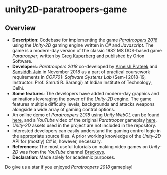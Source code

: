 # unity2D-paratroopers-game
## Overview
- **Description**: Codebase for implementing the game *[Paratroopers 2018](https://arneish.github.io/)* using the *Unity-2D* gaming engine written in *C#* and *Javascript*. The game is a modern-day version of the classic 1982 MS DOS-based game *Paratrooper*, written by [Greg Kuperberg](https://en.wikipedia.org/wiki/Greg_Kuperberg) and published by Orion Software.
- **Developers**: *Paratroopers 2018* co-developed by [Arneish Prateek](https://github.com/arneish) and [Sansiddh Jain](https://github.com/sansiddhjain) in November 2018 as a part of practical coursework requirements in *COP701: Software Systems Lab* (Sem-I 2018-19, Instructor: Prof. Smruti R. Sarangi) at Indian Institute of Technology, Delhi. 
- **Some features**: The developers have added modern-day graphics and animations leveraging the power of the *Unity-2D* engine. The game features multiple difficulty levels, backgrounds and attacks weapons alongside a wide array of gaming control options. 
- An online demo of *Paratroopers 2018* using *Unity WebGL* can be found [here](https://arneish.github.io/), and a *YouTube* video of the original *Paratrooper* gameplay [here](https://www.youtube.com/watch?v=m5UAgPq2faI).
- *Unity-2D* assets used in the project are not included in the repository.
- Interested developers can easily understand the gaming control logic in the appropriate source files. A prior working knowledge of the *Unity-2D* API for (mostly) *C#* is, however, necessary.
- **References**: The most useful tutorials on making video games on *Unity-2D* was from the *YouTube* channel [Brackeys](https://www.youtube.com/watch?v=j48LtUkZRjU&list=PLPV2KyIb3jR5QFsefuO2RlAgWEz6EvVi6). 
- **Declaration**: Made solely for academic purposes.  

Do give us a star if you enjoyed *Paratroopers 2018* gameplay!
